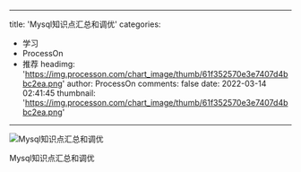 
---
title: 'Mysql知识点汇总和调优'
categories: 
 - 学习
 - ProcessOn
 - 推荐
headimg: 'https://img.processon.com/chart_image/thumb/61f352570e3e7407d4bbc2ea.png'
author: ProcessOn
comments: false
date: 2022-03-14 02:41:45
thumbnail: 'https://img.processon.com/chart_image/thumb/61f352570e3e7407d4bbc2ea.png'
---

<div>   
<img class="thumb" alt="Mysql知识点汇总和调优" src="https://img.processon.com/chart_image/thumb/61f352570e3e7407d4bbc2ea.png" referrerpolicy="no-referrer">
<p>Mysql知识点汇总和调优</p>  
</div>
            